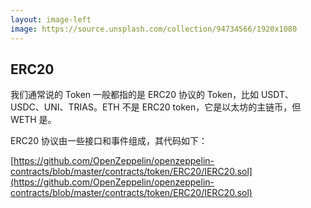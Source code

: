 ```yaml
---
layout: image-left
image: https://source.unsplash.com/collection/94734566/1920x1080
---
```



## ERC20

我们通常说的 Token 一般都指的是 ERC20 协议的 Token，比如 USDT、USDC、UNI、TRIAS。ETH 不是 ERC20 token，它是以太坊的主链币，但 WETH 是。

ERC20 协议由一些接口和事件组成，其代码如下：

[https://github.com/OpenZeppelin/openzeppelin-contracts/blob/master/contracts/token/ERC20/IERC20.sol](https://github.com/OpenZeppelin/openzeppelin-contracts/blob/master/contracts/token/ERC20/IERC20.sol)